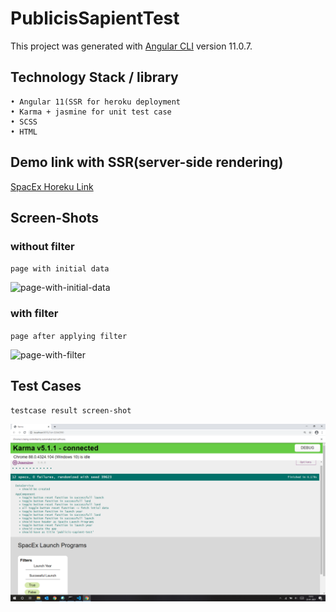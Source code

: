 # PublicisSapientTest

This project was generated with [Angular CLI](https://github.com/angular/angular-cli) version 11.0.7.

## Technology Stack / library

    • Angular 11(SSR for heroku deployment
    • Karma + jasmine for unit test case
    • SCSS
    • HTML

## Demo link with SSR(server-side rendering)

[SpacEx Horeku Link](https://manish-publicis-sapient-test.herokuapp.com/)

## Screen-Shots

### without filter

`page with initial data`

![page-with-initial-data](https://rawcdn.githack.com/dev-sharan/uploads/87984ed96b5e038383a974edcc1fa7ec41c4daec/Screenshot%20(53).png)

### with filter

`page after applying filter`

![page-with-filter](https://rawcdn.githack.com/dev-sharan/uploads/87984ed96b5e038383a974edcc1fa7ec41c4daec/Screenshot%20(52).png)

## Test Cases

`testcase result screen-shot`

![test-case-result-img](https://raw.githubusercontent.com/dev-sharan/uploads/main/Screenshot%20(55).png)

